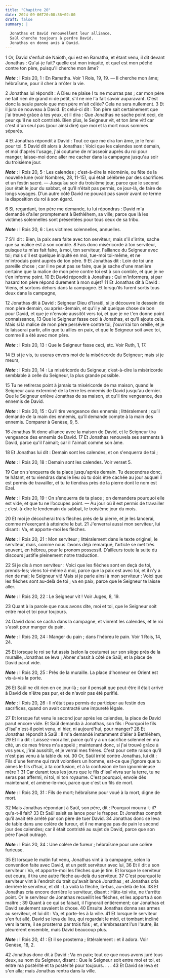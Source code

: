 ```yaml
---
title: "Chapitre 20"
date: 2024-09-06T20:00:36+02:00
draft: false
summary: |
  
  Jonathas et David renouvellent leur alliance.
  Saül cherche toujours à perdre David.
  Jonathas en donne avis à David.
---
```



1 Or, David s'enfuit de Naïoth, qui est en Ramatha, et étant venu, il dit devant Jonathas : Qu'ai-je fait? quelle est mon iniquité, et quel est mon péché contre ton père, puisqu'il cherche mon âme?

***Note*** :  I Rois 20, 1 : En Ramatha. Voir 1 Rois, 19, 19. ― Il cherche mon âme; hébraïsme, pour il cher à m’ôter la vie.

2 Jonathas lui répondit : A Dieu ne plaise ! tu ne mourras pas ; car mon père ne fait rien de grand ni de petit, s'il ne me l'a fait savoir auparavant. C'est donc la seule parole que mon père m'ait célée? Cela ne sera nullement. 3 Et il jura de nouveau à David. Et celui-ci dit : Ton père sait certainement que j'ai trouvé grâce à tes yeux, et il dira : Que Jonathas ne sache point ceci, de peur qu'il ne soit contristé. Bien plus, le Seigneur vit, et ton âme vit! car c'est d'un seul pas (pour ainsi dire) que moi et la mort nous sommes séparés.


4 Et Jonathas répondit à David : Tout ce que me dira ton âme, je le ferai pour toi. 5 David dit alors à Jonathas : Voici que les calendes sont demain, et moi d'après l'usage, j'ai coutume de m'asseoir auprès du roi pour manger; laisse-moi donc aller me cacher dans la campagne jusqu'au soir du troisième jour.

***Note*** :  I Rois 20, 5 : Les calendes ; c’est-à-dire la néoménie, ou fête de la nouvelle lune (voir Nombres, 28, 11-15), qui était célébrée par des sacrifices et un festin sacré. ― Jusqu’au soir du troisième jour, parce que le second jour était le jour du sabbat, et qu’il n’était pas permis, ce jour-là, de faire de longs voyages. D’un autre côté David ne pouvait pas savoir avant ce terme la disposition du roi à son égard.

6 Si, regardant, ton père me demande, tu lui répondras : David m'a demandé d'aller promptement à Bethléhem, sa ville; parce que là les victimes solennelles sont présentées pour tous ceux de sa tribu.

***Note*** :  I Rois 20, 6 : Les victimes solennelles, annuelles.

7 S'il dit : Bien, la paix sera faite avec ton serviteur; mais s'il s'irrite, sache que sa malice est à son comble. 8 Fais donc miséricorde à ton serviteur, puisque tu m'as fait faire, à moi, ton serviteur, l'alliance du Seigneur avec toi; mais s'il est quelque iniquité en moi, tue-moi toi-même, et ne m'introduis point auprès de ton père. 9 Et Jonathas dit : Loin de toi une pareille chose ; car il ne peut pas se faire, que je sache d'une manière certaine que la malice de mon père contre toi est à son comble, et que je ne t'en informe point. 10 Et David répondit à Jonathas : Qui m'informera, si par hasard ton père répond durement à mon sujet? 11 Et Jonathas dit à David : Viens, et sortons dehors dans la campagne. Et lorsqu'ils furent sortis tous deux dans la campagne,


12 Jonathas dit à David : Seigneur Dieu d'Israël, si je découvre le dessein de mon père demain, ou après-demain, et qu'il y ait quelque chose de bon pour David, et que je n'envoie aussitôt vers toi, et que je ne t'en donne point connaissance, 13 Que le Seigneur fasse ceci à Jonathas, et qu'il ajoute cela. Mais si la malice de mon père persévère contre toi, j'ouvrirai ton oreille, et je te laisserai partir, afin que tu ailles en paix, et que le Seigneur soit avec toi, comme il a été avec mon père.

***Note*** :  I Rois 20, 13 : Que le Seigneur fasse ceci, etc. Voir Ruth, 1, 17.

14 Et si je vis, tu useras envers moi de la miséricorde du Seigneur; mais si je meurs,

***Note*** :  I Rois 20, 14 : La miséricorde du Seigneur, c’est-à-dire la miséricorde semblable à celle du Seigneur, la plus grande possible.

15 Tu ne retireras point à jamais ta miséricorde de ma maison, quand le Seigneur aura exterminé de la terre les ennemis de David jusqu'au dernier. Que le Seigneur enlève Jonathas de sa maison, et qu'il tire vengeance, des ennemis de David.

***Note*** :  I Rois 20, 15 : Qu’il tire vengeance des ennemis ; littéralement ; qu’il demande de la main des ennemis, qu’il demande compte à la main des ennemis. Comparer à Genèse, 9, 5.

16 Jonathas fit donc alliance avec la maison de David, et le Seigneur tira vengeance des ennemis de David. 17 Et Jonathas renouvela ses serments à David, parce qu'il l'aimait; car il l'aimait comme son âme.


18 Et Jonathas lui dit : Demain sont les calendes, et on s'enquerra de toi ;

***Note*** :  I Rois 20, 18 : Demain sont les calendes. Voir verset 5.

19 Car on s'enquerra de ta place jusqu'après demain. Tu descendras donc, te hâtant, et tu viendras dans le lieu où tu dois être cachée au jour auquel il est permis de travailler, et tu te tiendras près de la pierre dont le nom est Ezel.

***Note*** :  I Rois 20, 19 : On s’enquerra de ta place ; on demandera pourquoi elle est vide, et que tu ne l’occupes point. ― Au jour où il est permis de travailler ; c’est-à-dire le lendemain du sabbat, le troisième jour du mois.

20 Et moi je décocherai trois flèches près de la pierre, et je les lancerai, comme m'exerçant à atteindre le but. 21 J'enverrai aussi mon serviteur, lui disant : Va, et apporte-moi les flèches.

***Note*** :  I Rois 20, 21 : Mon serviteur ; littéralement dans le texte originel, le serviteur, mais, comme nous l’avons déjà remarqué, l’article se met très souvent, en hébreu, pour le pronom possessif. D’ailleurs toute la suite du discours justifie pleinement notre traduction.

22 Si je dis à mon serviteur : Voici que les flèches sont en deçà de toi, prends-les; viens toi-même à moi, parce que la paix est avec toi, et il n'y a rien de mal; le Seigneur vit! Mais si je parle ainsi à mon serviteur : Voici que les flèches sont au-delà de toi ; va en paix, parce que le Seigneur te laisse aller.

***Note*** :  I Rois 20, 22 : Le Seigneur vit ! Voir Juges, 8, 19.

23 Quant à la parole que nous avons dite, moi et toi, que le Seigneur soit entre moi et toi pour toujours.


24 David donc se cacha dans la campagne, et vinrent les calendes, et le roi s'assit pour manger du pain.

***Note*** :  I Rois 20, 24 : Manger du pain ; dans l’hébreu le pain. Voir 1 Rois, 14, 24.

25 Et lorsque le roi se fut assis (selon la coutume) sur son siège près de la muraille, Jonathas se leva ; Abner s'assit à côté de Saül, et la place de David parut vide.

***Note*** :  I Rois 20, 25 : Près de la muraille. La place d’honneur en Orient est vis-à-vis la porte.

26 Et Saül ne dit rien en ce jour-là ; car il pensait que peut-être il était arrivé à David de n'être pas pur, et de n'avoir pas été purifié.

***Note*** :  I Rois 20, 26 : Il n’était pas permis de participer au festin des sacrifices, quand on avait contracté une impureté légale.

27 Et lorsque fut venu le second jour après les calendes, la place de David parut encore vide. Et Saül demanda à Jonathas, son fils : Pourquoi le fils d'Isaï n'est-il point venu, ni hier, ni aujourd'hui, pour manger? 28 Et Jonathas répondit à Saül : Il m'a demandé instamment d'aller à Bethléhem, 29 Et il a dit : Laissez-moi aller, parce qu'il y a un sacrifice solennel en ma cité, un de mes frères m'a appelé ; maintenant donc, si j'ai trouvé grâce à vos yeux, j'irai aussitôt, et je verrai mes frères. C'est pour cette raison qu'il n'est pas venu à la table du roi. 30 Or, Saül irrité contre Jonathas, lui dit : Fils d'une femme qui ravit volontiers un homme, est-ce que j'ignore que tu aimes le fils d'Isaï, à ta confusion, et à la confusion de ton ignominieuse mère ? 31 Car durant tous les jours que le fils d'Isaï vivra sur la terre, tu ne seras pas affermi, ni toi, ni ton royaume. C'est pourquoi, envoie dès maintenant, et amène-le-moi, parce que c'est un fils de mort.

***Note*** :  I Rois 20, 31 : Fils de mort; hébraïsme pour voué à la mort, digne de mort.

32 Mais Jonathas répondant à Saül, son père, dit : Pourquoi mourra-t-il? qu'a-t-il fait? 33 Et Saül saisit sa lance pour le frapper. Et Jonathas comprit qu'il avait été arrêté par son père de tuer David. 34 Jonathas donc se leva de table dans une colère de fureur, et il ne mangea pas de pain le second jour des calendes; car il était contristé au sujet de David, parce que son père l'avait outragé.

***Note*** :  I Rois 20, 34 : Une colère de fureur ; hébraïsme pour une colère furieuse.


35 Et lorsque le matin fut venu, Jonathas vint à la campagne, selon la convention faite avec David, et un petit serviteur avec lui, 36 Et il dit à son serviteur : Va, et apporte-moi les flèches que je tire. Et lorsque le serviteur eut couru, il tira une autre flèche au-delà du serviteur. 37 C'est pourquoi le serviteur vint à l'endroit du trait qu'avait lancé Jonathas ; et Jonathas cria derrière le serviteur, et dit : La voilà la flèche, là-bas, au-delà de toi. 38 Et Jonathas cria encore derrière le serviteur, disant : Hâte-toi vite, ne t'arrête point. Or le serviteur de Jonathas recueillit les flèches, et les apporta à son maître ; 39 Quant à ce qui se faisait, il l'ignorait entièrement; car Jonathas et David seulement savaient la chose. 40 Ensuite Jonathas donna ses armes au serviteur, et lui dit : Va, et porte-les à la ville. 41 Et lorsque le serviteur s'en fut allé, David se leva du lieu, qui regardait le midi, et tombant incliné vers la terre, il se prosterna par trois fois ; et, s'embrassant l'un l'autre, ils
pleurèrent ensemble, mais David beaucoup plus.

***Note*** :  I Rois 20, 41 : Et il se prosterna ; littéralement : et il adora. Voir Genèse, 18, 2.

42 Jonathas donc dit à David : Va en paix; tout ce que nous avons juré tous deux, au nom du Seigneur, disant : Que le Seigneur soit entre moi et toi, et entre ma postérité et ta postérité pour toujours. . . . 43 Et David se leva et s'en alla; mais Jonathas rentra dans la ville.

